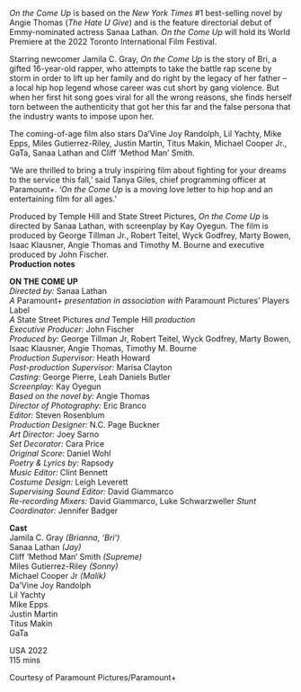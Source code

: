 
_On the Come Up_ is based on the _New York Times_ #1 best-selling novel by Angie Thomas (_The Hate U Give_) and is the feature directorial debut of Emmy-nominated actress Sanaa Lathan. _On the Come Up_  will hold its World Premiere at the 2022 Toronto International Film Festival.

Starring newcomer Jamila C. Gray, _On the Come Up_ is the story of Bri, a gifted 16-year-old rapper, who attempts to take the battle rap scene by storm in order to lift up her family and do right by the legacy of her father – a local hip hop legend whose career was cut short by gang violence. But when her first hit song goes viral for all the wrong reasons, she finds herself torn between the authenticity that got her this far and the false persona that the industry wants to impose upon her.

The coming-of-age film also stars Da’Vine Joy Randolph, Lil Yachty, Mike Epps, Miles Gutierrez-Riley, Justin Martin, Titus Makin, Michael Cooper Jr., GaTa, Sanaa Lathan and Cliff ‘Method Man’ Smith.

‘We are thrilled to bring a truly inspiring film about fighting for your dreams to the service this fall,’ said Tanya Giles, chief programming officer at Paramount+. ‘_On the Come Up_ is a moving love letter to hip hop and an entertaining film for all ages.’

Produced by Temple Hill and State Street Pictures, _On the Come Up_ is directed by Sanaa Lathan, with screenplay by Kay Oyegun. The film is produced by George Tillman Jr., Robert Teitel, Wyck Godfrey, Marty Bowen, Isaac Klausner, Angie Thomas and Timothy M. Bourne and executive produced by John Fischer.  
**Production notes**  

**ON THE COME UP**  
_Directed by:_ Sanaa Lathan  
_A_ Paramount+ _presentation in association with_ Paramount Pictures’ Players Label  
_A_ State Street Pictures _and_ Temple Hill _production_  
_Executive Producer:_ John Fischer  
_Produced by:_ George Tillman Jr, Robert Teitel, Wyck Godfrey, Marty Bowen, Isaac Klausner, Angie Thomas, Timothy M. Bourne  
_Production Supervisor:_ Heath Howard  
_Post-production Supervisor:_ Marisa Clayton  
_Casting:_ George Pierre, Leah Daniels Butler  
_Screenplay:_ Kay Oyegun  
_Based on the novel by:_ Angie Thomas  
_Director of Photography:_ Eric Branco  
_Editor:_ Steven Rosenblum  
_Production Designer:_ N.C. Page Buckner  
_Art Director:_ Joey Sarno  
_Set Decorator:_ Cara Price  
_Original Score:_ Daniel Wohl  
_Poetry & Lyrics by:_ Rapsody  
_Music Editor:_ Clint Bennett  
_Costume Design:_ Leigh Leverett  
_Supervising Sound Editor:_ David Giammarco  
_Re-recording Mixers:_ David Giammarco, Luke Schwarzweller 
_Stunt Coordinator:_ Jennifer Badger  

**Cast**  
Jamila C. Gray _(Brianna, ‘Bri’)_  
Sanaa  Lathan _(Jay)_  
Cliff  ‘Method Man’ Smith _(Supreme)_  
Miles  Gutierrez-Riley _(Sonny)_  
Michael Cooper Jr _(Malik)_  
Da’Vine Joy Randolph  
Lil Yachty  
Mike Epps  
Justin Martin  
Titus Makin  
GaTa  

USA 2022  
115 mins  

Courtesy of Paramount Pictures/Paramount+  

<!--stackedit_data:
eyJoaXN0b3J5IjpbLTk1NTk2Mjg1Nl19
-->